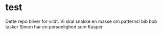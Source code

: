 # test

Dette repo bliver for vildt. Vi skal snakke en masse om patterns!
bib bob tasker Simon har en personlighed som Kasper 

